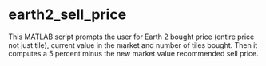 # earth2_sell_price

This MATLAB script prompts the user for Earth 2 bought price (entire price not just tile),
current value in the market and number of tiles bought. Then it computes a 5 percent 
minus the new market value recommended sell price.
